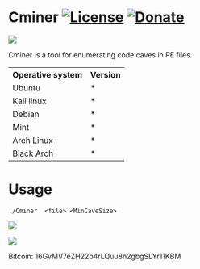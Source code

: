 # Cminer [![License](https://img.shields.io/github/license/mashape/apistatus.svg?maxAge=2592000)](https://raw.githubusercontent.com/EgeBalci/Cminer/master/LICENSE)  [![Donate](https://img.shields.io/badge/Donate-Patreon-green.svg)](http://patreon.com/user?u=3556027)


![](https://raw.githubusercontent.com/EgeBalci/Cminer/master/banner.png)

Cminer is a tool for enumerating code caves in PE files.

<table>
    <tr>
        <th>Operative system</th>
        <th> Version </th>
    </tr>
    <tr>
        <td>Ubuntu</td>
        <td>* </td>
    </tr>
    <tr>
        <td>Kali linux</td>
        <td>* </td>
    </tr>
    <tr>
        <td>Debian</td>
        <td>* </td>
    </tr>
    <tr>
        <td>Mint</td>
        <td>* </td>
    </tr>
     <tr>
        <td>Arch Linux</td>
        <td>* </td>
    </tr>
    <tr>
        <td>Black Arch</td>
        <td>* </td>
    </tr>
</table>

# Usage
    ./Cminer  <file> <MinCaveSize>
    
    
    
    
![](http://i.imgur.com/8L1wmjo.png)

   ![](http://i.imgur.com/N2bhpR9.jpg)

Bitcoin: 16GvMV7eZH22p4rLQuu8h2gbgSLYr11KBM
